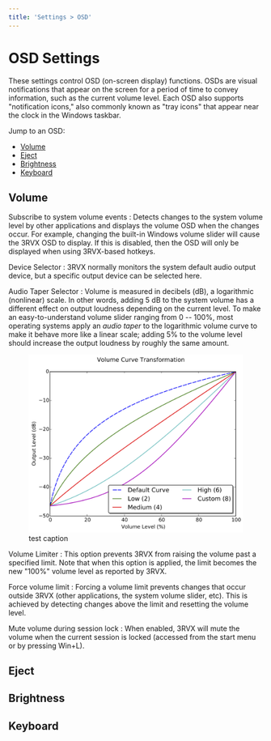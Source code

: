 ```yaml
---
title: 'Settings > OSD'
---
```


OSD Settings
============
These settings control OSD (on-screen display) functions. OSDs are visual notifications that appear on the screen for a period of time to convey information, such as the current volume level.  Each OSD also supports "notification icons," also commonly known as "tray icons" that appear near the clock in the Windows taskbar.

Jump to an OSD:

* [Volume](#volume)
* [Eject](#eject)
* [Brightness](#brightness)
* [Keyboard](#keyboard)


Volume
------

Subscribe to system volume events
: Detects changes to the system volume level by other applications and displays the volume OSD when the changes occur. For example, changing the built-in Windows volume slider will cause the 3RVX OSD to display. If this is disabled, then the OSD will only be displayed when using 3RVX-based hotkeys.

Device Selector
: 3RVX normally monitors the system default audio output device, but a specific output device can be selected here.

Audio Taper Selector
: Volume is measured in decibels (dB), a logarithmic (nonlinear) scale. In other words, adding 5 dB to the system volume has a different effect on output loudness depending on the current level. To make an easy-to-understand volume slider ranging from 0 -- 100%, most operating systems apply an *audio taper* to the logarithmic volume curve to make it behave more like a linear scale; adding 5% to the volume level should increase the output loudness by roughly the same amount.

<figure>
<img src="volume-curves.png" atl="Volume Curves" width="500px">
<figcaption>test caption</figcaption>
</figure>

Volume Limiter
: This option prevents 3RVX from raising the volume past a specified limit. Note that when this option is applied, the limit becomes the new "100%" volume level as reported by 3RVX.

Force volume limit
: Forcing a volume limit prevents changes that occur outside 3RVX (other applications, the system volume slider, etc). This is achieved by detecting changes above the limit and resetting the volume level.

Mute volume during session lock
: When enabled, 3RVX will mute the volume when the current session is locked (accessed from the start menu or by pressing Win+L).


Eject
-----


Brightness
----------


Keyboard
--------


